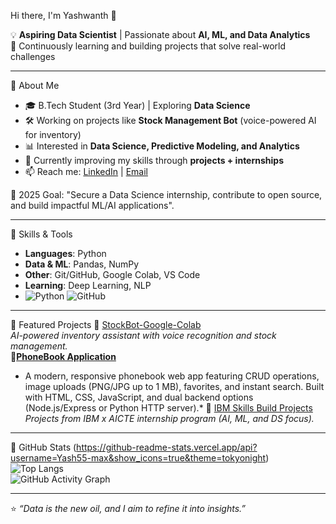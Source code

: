Hi there, I'm Yashwanth 👋  

💡 **Aspiring Data Scientist** | Passionate about **AI, ML, and Data Analytics**  
🚀 Continuously learning and building projects that solve real-world challenges  

---
🔹 About Me
- 🎓 B.Tech Student (3rd Year) | Exploring **Data Science**  
- 🛠️ Working on projects like **Stock Management Bot** (voice-powered AI for inventory)  
- 📊 Interested in **Data Science, Predictive Modeling, and Analytics**  
- 🌱 Currently improving my skills through **projects + internships**  
- 📫 Reach me: [LinkedIn](https://www.linkedin.com/in/yashwanth-ponnam) | [Email](mailto:yashwanthponnam55@gmail.com)

🔹 2025 Goal: "Secure a Data Science internship, contribute to open source, and build impactful ML/AI applications".

---

🔹 Skills & Tools
- **Languages**: Python
- **Data & ML**: Pandas, NumPy
- **Other**: Git/GitHub, Google Colab, VS Code  
- **Learning**: Deep Learning, NLP
- ![Python](https://img.shields.io/badge/Python-3776AB?style=for-the-badge&logo=python&logoColor=white) ![GitHub](https://img.shields.io/badge/GitHub-181717?style=for-the-badge&logo=github&logoColor=white)

---

🔹 Featured Projects
🔹 [StockBot-Google-Colab](https://github.com/Yash55-max/StockBot-Google-Colab-)  
 *AI-powered inventory assistant with voice recognition and stock management.*  
🔹[**PhoneBook Application**](https://github.com/Yash55-max/PhoneBook_)
  * A modern, responsive phonebook web app featuring CRUD operations, image uploads (PNG/JPG up to 1 MB), favorites, and instant search. Built with HTML, CSS, JavaScript, and dual backend options (Node.js/Express     or Python HTTP server).*
🔹 [IBM Skills Build Projects](https://github.com/Yash55-max/IBM-skills-build)  
 *Projects from IBM x AICTE internship program (AI, ML, and DS focus).*  

---
🔹 GitHub Stats
(https://github-readme-stats.vercel.app/api?username=Yash55-max&show_icons=true&theme=tokyonight)  
![Top Langs](https://github-readme-stats.vercel.app/api/top-langs/?username=Yash55-max&layout=compact&theme=tokyonight)  
![GitHub Activity Graph](https://github-readme-activity-graph.vercel.app/graph?username=Yash55-max&theme=tokyo-night)

---

⭐️ *“Data is the new oil, and I aim to refine it into insights.”*  

